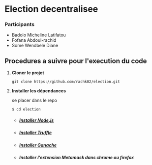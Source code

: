 # Election decentralisee
### Participants
- Badolo Micheline Latifatou
- Fofana Abdoul-rachid
- Some Wendbele Diane

## Procedures a suivre pour l'execution du code 

1. **Cloner le projet**
   ```
   git clone https://github.com/rachk02/election.git
   ```
2. **Installer les dépendances**
    
    se placer dans le repo
    ``` 
    $ cd election
    ```
    * ##### [Installer Node.js](https://github.com/Schniz/fnm#using-a-script-macoslinux)
    * ##### [Installer Truffle](https://trufflesuite.com/docs/truffle/how-to/install/)
    * ##### [Installer Ganache](https://trufflesuite.com/ganache/)
    * ##### Installer l'extension Metamask dans chrome ou firefox
    
